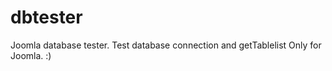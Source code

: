 dbtester
========

Joomla database tester. Test database connection and getTablelist Only for Joomla. :)
